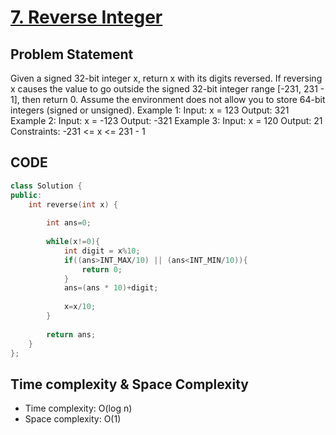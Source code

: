 # [7. Reverse Integer](https://leetcode.com/problems/reverse-integer/description/)

## Problem Statement
Given a signed 32-bit integer x, return x with its digits reversed. If reversing x causes the value to go outside the signed 32-bit integer range [-231, 231 - 1], then return 0.
Assume the environment does not allow you to store 64-bit integers (signed or unsigned).
Example 1:
Input: x = 123
Output: 321
Example 2:
Input: x = -123
Output: -321
Example 3:
Input: x = 120
Output: 21
Constraints:
-231 <= x <= 231 - 1

## CODE 
```cpp
class Solution {
public:
    int reverse(int x) {
        
        int ans=0;
        
        while(x!=0){
            int digit = x%10;
            if((ans>INT_MAX/10) || (ans<INT_MIN/10)){
                return 0;
            }
            ans=(ans * 10)+digit;
            
            x=x/10;
        }
        
        return ans;
    }
};
```

## Time complexity & Space Complexity
- Time complexity: O(log n)
- Space complexity: O(1)